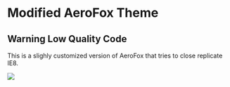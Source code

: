 # Modified AeroFox Theme

## Warning Low Quality Code

This is a slighly customized version of AeroFox that tries to close replicate IE8.

![](https://i.imgur.com/OSny3bC.png)